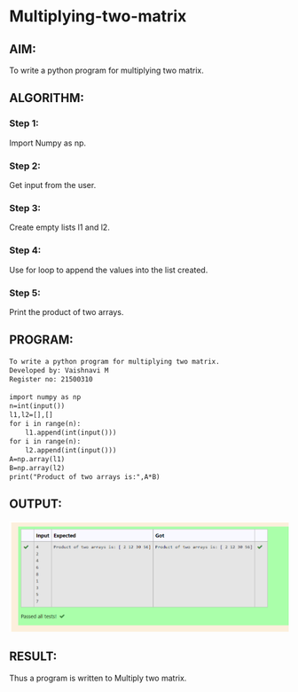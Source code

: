 # Multiplying-two-matrix

## AIM:
To write a python program for multiplying two matrix.
## ALGORITHM:

### Step 1:
Import Numpy as np.
### Step 2:
Get input from the user.
### Step 3:
Create empty lists l1 and l2.
### Step 4:
Use for loop to append the values into the list created.
### Step 5:
Print the product of two arrays.
## PROGRAM: 
```
To write a python program for multiplying two matrix.
Developed by: Vaishnavi M
Register no: 21500310

import numpy as np
n=int(input())
l1,l2=[],[]
for i in range(n):
    l1.append(int(input()))
for i in range(n):
    l2.append(int(input()))
A=np.array(l1)
B=np.array(l2)
print("Product of two arrays is:",A*B)
```

## OUTPUT:
![output](./output.png)

## RESULT:
Thus a program is written to Multiply two matrix.

